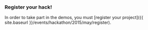 
### Register your hack!

In order to take part in the demos, you must [register your project]({{ site.baseurl }}/events/hackathon/2015/may/register).

